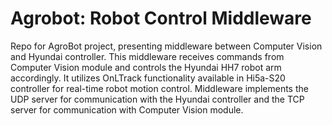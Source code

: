 # Agrobot: Robot Control Middleware
Repo for AgroBot project, presenting middleware between Computer Vision and Hyundai controller.
This middleware receives commands from Computer Vision module and controls the Hyundai HH7 
robot arm accordingly. It utilizes OnLTrack functionality available in Hi5a-S20 controller
for real-time robot motion control. Middleware implements the UDP server for communication with
the Hyundai controller and the TCP server for communication with Computer Vision module.
